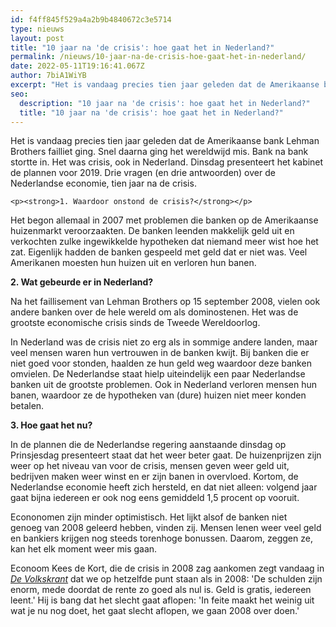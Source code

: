 ```yaml
---
id: f4ff845f529a4a2b9b4840672c3e5714
type: nieuws
layout: post
title: "10 jaar na 'de crisis': hoe gaat het in Nederland?"
permalink: /nieuws/10-jaar-na-de-crisis-hoe-gaat-het-in-nederland/
date: 2022-05-11T19:16:41.067Z
author: 7biA1WiYB
excerpt: "Het is vandaag precies tien jaar geleden dat de Amerikaanse bank Lehman Brothers failliet ging. Snel daarna ging het wereldwijd mis. Bank na bank stortte in. Het was crisis, ook in Nederland. Dinsdag presenteert het kabinet de plannen voor 2019. Drie vragen (en drie antwoorden) over de Nederlandse economie, tien jaar na de crisis.  "
seo:
  description: "10 jaar na 'de crisis': hoe gaat het in Nederland?"
  title: "10 jaar na 'de crisis': hoe gaat het in Nederland?"
---
```

Het is vandaag precies tien jaar geleden dat de Amerikaanse bank Lehman Brothers failliet ging. Snel daarna ging het wereldwijd mis. Bank na bank stortte in. Het was crisis, ook in Nederland. Dinsdag presenteert het kabinet de plannen voor 2019. Drie vragen (en drie antwoorden) over de Nederlandse economie, tien jaar na de crisis.  

    <p><strong>1. Waardoor onstond de crisis?</strong></p>
<p>Het begon allemaal in 2007 met problemen die banken op de Amerikaanse huizenmarkt veroorzaakten. De banken leenden makkelijk geld uit en verkochten zulke ingewikkelde hypotheken dat niemand meer wist hoe het zat. Eigenlijk hadden de banken gespeeld met geld dat er niet was. Veel Amerikanen moesten hun huizen uit en verloren hun banen.</p>
<p><strong>2. Wat gebeurde er in Nederland?</strong></p>
<p>Na het faillisement van Lehman Brothers op 15 september 2008, vielen ook andere banken over de hele wereld om als dominostenen. Het was de grootste economische crisis sinds de Tweede Wereldoorlog.</p>
<p>In Nederland was de crisis niet zo erg als in sommige andere landen, maar veel mensen waren hun vertrouwen in de banken kwijt. Bij banken die er niet goed voor stonden, haalden ze hun geld weg waardoor deze banken omvielen. De Nederlandse staat hielp uiteindelijk een paar Nederlandse banken uit de grootste problemen. Ook in Nederland verloren mensen hun banen, waardoor ze de hypotheken van (dure) huizen niet meer konden betalen.</p>
<p><strong>3. Hoe gaat het nu?</strong></p>
<p>In de plannen die de Nederlandse regering aanstaande dinsdag op Prinsjesdag presenteert staat dat het weer beter gaat. De huizenprijzen zijn weer op het niveau van voor de crisis, mensen geven weer geld uit, bedrijven maken weer winst en er zijn banen in overvloed. Kortom, de Nederlandse economie heeft zich hersteld, en dat niet alleen: volgend jaar gaat bijna iedereen er ook nog eens gemiddeld 1,5 procent op vooruit.</p>
<p>Econonomen zijn minder optimistisch. Het lijkt alsof de banken niet genoeg van 2008 geleerd hebben, vinden zij. Mensen lenen weer veel geld en bankiers krijgen nog steeds torenhoge bonussen. Daarom, zeggen ze, kan het elk moment weer mis gaan. </p>
<p>Econoom Kees de Kort, die de crisis in 2008 zag aankomen zegt vandaag in <em><a href="https://www.volkskrant.nl/economie/-we-staan-nu-op-hetzelfde-punt-het-besef-van-risico-is-weg-alleen-staan-we-er-slechter-voor-~b30a681e/" target="_blank">De Volkskrant</a> </em>dat we op hetzelfde punt staan als in 2008: 'De schulden zijn enorm, mede doordat de rente zo goed als nul is. Geld is gratis, iedereen leent.' Hij is bang dat het slecht gaat aflopen: 'In feite maakt het weinig uit wat je nu nog doet, het gaat slecht aflopen, we gaan 2008 over doen.'</p>  

